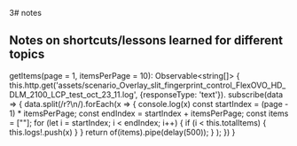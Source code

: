 3# notes

## Notes on shortcuts/lessons learned for different topics
 getItems(page = 1, itemsPerPage = 10): Observable<string[]> {
        this.http.get('assets/scenario_Overlay_slit_fingerprint_control_FlexOVO_HD_DLM_2100_LCP_test_oct_23_11.log', {responseType: 'text'}).
            subscribe(data => {
            data.split(/r?\n/).forEach(x => {
                    console.log(x)
                    const startIndex = (page - 1) * itemsPerPage;
                    const endIndex = startIndex + itemsPerPage;
                    const items = [""];
                    for (let i = startIndex; i < endIndex; i++) {
                        if (i < this.totalItems) {
                    this.logs!.push(x)
                        }
                    }
                    return of(items).pipe(delay(500));
                }
            );
        })
    }
